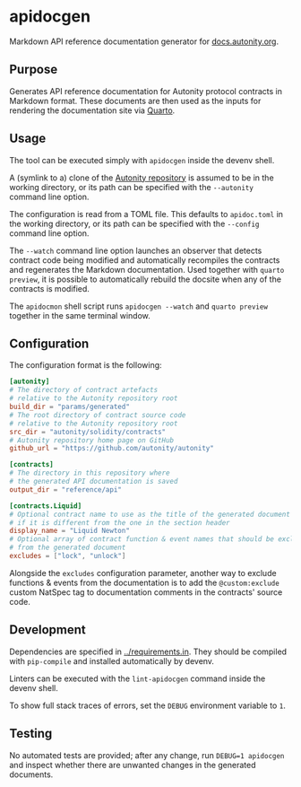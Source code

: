 # apidocgen

Markdown API reference documentation generator for
[docs.autonity.org](https://github.com/autonity/docs.autonity.org).

## Purpose

Generates API reference documentation for Autonity protocol contracts in
Markdown format. These documents are then used as the inputs for rendering the
documentation site via [Quarto](https://quarto.org/).

## Usage

The tool can be executed simply with `apidocgen` inside the devenv shell.

A (symlink to a) clone of the [Autonity repository](https://github.com/autonity/autonity)
is assumed to be in the working directory, or its path can be specified with the
`--autonity` command line option.

The configuration is read from a TOML file. This defaults to `apidoc.toml` in the
working directory, or its path can be specified with the `--config` command line
option.

The `--watch` command line option launches an observer that detects contract code being
modified and automatically recompiles the contracts and regenerates the Markdown
documentation. Used together with `quarto preview`, it is possible to automatically
rebuild the docsite when any of the contracts is modified.

The `apidocmon` shell script runs `apidocgen --watch` and `quarto preview` together
in the same terminal window.

## Configuration

The configuration format is the following:

```toml
[autonity]
# The directory of contract artefacts
# relative to the Autonity repository root
build_dir = "params/generated"
# The root directory of contract source code
# relative to the Autonity repository root
src_dir = "autonity/solidity/contracts"
# Autonity repository home page on GitHub
github_url = "https://github.com/autonity/autonity"

[contracts]
# The directory in this repository where
# the generated API documentation is saved
output_dir = "reference/api"

[contracts.Liquid]
# Optional contract name to use as the title of the generated document
# if it is different from the one in the section header
display_name = "Liquid Newton"
# Optional array of contract function & event names that should be excluded
# from the generated document
excludes = ["lock", "unlock"]
```

Alongside the `excludes` configuration parameter, another way to exclude
functions & events from the documentation is to add the `@custom:exclude`
custom NatSpec tag to documentation comments in the contracts' source code.

## Development

Dependencies are specified in [../requirements.in](../requirements.in). They
should be compiled with `pip-compile` and installed automatically by devenv.

Linters can be executed with the `lint-apidocgen` command inside the devenv shell.

To show full stack traces of errors, set the `DEBUG` environment variable to `1`.

## Testing

No automated tests are provided; after any change, run `DEBUG=1 apidocgen`
and inspect whether there are unwanted changes in the generated documents.
